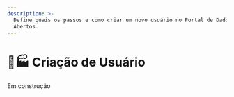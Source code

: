 ```yaml
---
description: >-
  Define quais os passos e como criar um novo usuário no Portal de Dados
  Abertos.
---
```


# 👨🏭 Criação de Usuário

Em construção
